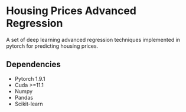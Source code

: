 # Housing Prices Advanced Regression

A set of deep learning advanced regression techniques implemented in pytorch for predicting housing prices.

## Dependencies

- Pytorch 1.9.1
- Cuda >=11.1
- Numpy
- Pandas
- Scikit-learn

